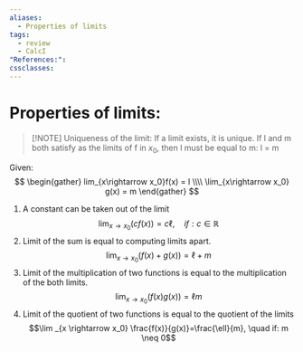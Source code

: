 ```yaml
---
aliases:
  - Properties of limits
tags:
  - review
  - CalcI
"References:": 
cssclasses:
---
```

# Properties of limits: 

> [!NOTE] Uniqueness of the limit:
> If a limit exists, it is unique. If l and m both satisfy as the limits of f in $x_0$, then l must be equal to m: l = m

Given: 
$$
\begin{gather}
lim_{x\rightarrow x_0}f(x) = l \\\\
\lim_{x\rightarrow x_0} g(x) = m
\end{gather}
$$
1. A constant can be taken out of the limit
   $$\lim _{x \rightarrow x_0}(c f(x))=c \ell, \quad if: c \in \mathbb{R}$$
2. Limit of the sum is equal to computing limits apart.
   $$\lim _{x \rightarrow x_0}(f(x)+g(x))=\ell+m$$
3. Limit of the multiplication of two functions is equal to the multiplication of the both limits.
   $$\lim _{x \rightarrow x_0}(f(x) g(x))=\ell m$$
4. Limit of the quotient of two functions is equal to the quotient of the limits
   $$\lim _{x \rightarrow x_0} \frac{f(x)}{g(x)}=\frac{\ell}{m}, \quad if: m \neq 0$$
